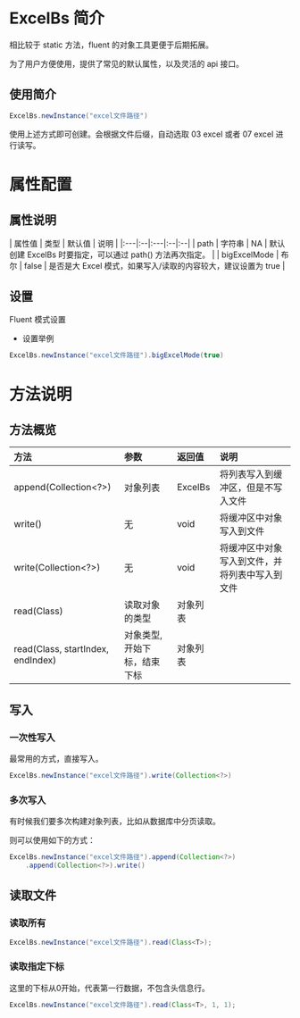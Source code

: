 # ExcelBs 简介

相比较于 static 方法，fluent 的对象工具更便于后期拓展。

为了用户方便使用，提供了常见的默认属性，以及灵活的 api 接口。

## 使用简介

```java
ExcelBs.newInstance("excel文件路径")
```

使用上述方式即可创建。会根据文件后缀，自动选取 03 excel 或者 07 excel 进行读写。

# 属性配置

## 属性说明
| 属性值 | 类型 | 默认值 | 说明 |
|:---|:--|:---|:--|:--|
| path | 字符串 | NA | 默认创建 ExcelBs 时要指定，可以通过 path() 方法再次指定。 |
| bigExcelMode | 布尔 | false | 是否是大 Excel 模式，如果写入/读取的内容较大，建议设置为 true |

## 设置

Fluent 模式设置

- 设置举例

```java
ExcelBs.newInstance("excel文件路径").bigExcelMode(true)
```

# 方法说明

## 方法概览

| 方法 | 参数 | 返回值 | 说明 |
|:---|:---|:---|:---|
| append(Collection<?>) | 对象列表 | ExcelBs | 将列表写入到缓冲区，但是不写入文件 |
| write() | 无 | void | 将缓冲区中对象写入到文件 |
| write(Collection<?>) | 无 | void |将缓冲区中对象写入到文件，并将列表中写入到文件 |
| read(Class<T>) | 读取对象的类型 | 对象列表 | |
| read(Class<T>, startIndex, endIndex) | 对象类型,开始下标，结束下标 | 对象列表 | |

## 写入

### 一次性写入

最常用的方式，直接写入。

```java
ExcelBs.newInstance("excel文件路径").write(Collection<?>)
```

### 多次写入

有时候我们要多次构建对象列表，比如从数据库中分页读取。

则可以使用如下的方式：

```java
ExcelBs.newInstance("excel文件路径").append(Collection<?>)
    .append(Collection<?>).write()
```

## 读取文件

### 读取所有

```java
ExcelBs.newInstance("excel文件路径").read(Class<T>);
```

### 读取指定下标

这里的下标从0开始，代表第一行数据，不包含头信息行。

```java
ExcelBs.newInstance("excel文件路径").read(Class<T>, 1, 1);
```